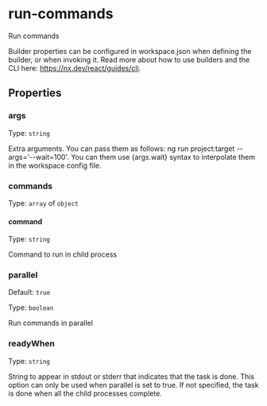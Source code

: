 # run-commands

Run commands

Builder properties can be configured in workspace.json when defining the builder, or when invoking it.
Read more about how to use builders and the CLI here: https://nx.dev/react/guides/cli.

## Properties

### args

Type: `string`

Extra arguments. You can pass them as follows: ng run project:target --args='--wait=100'. You can them use {args.wait} syntax to interpolate them in the workspace config file.

### commands

Type: `array` of `object`

#### command

Type: `string`

Command to run in child process

### parallel

Default: `true`

Type: `boolean`

Run commands in parallel

### readyWhen

Type: `string`

String to appear in stdout or stderr that indicates that the task is done. This option can only be used when parallel is set to true. If not specified, the task is done when all the child processes complete.
